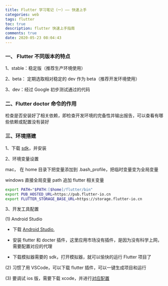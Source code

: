 ```yaml
---
title: Flutter 学习笔记（一）—— 快速上手
categories: web
tags: flutter
toc: true
description: flutter 快速上手指南
comments: true
date: 2020-05-23 08:04:43
---
```

### 一、 Flutter 不同版本的特点

1、stable：稳定版（推荐生产环境使用）

2、beta： 定期选取相对稳定的 dev 作为 beta（推荐开发环境使用）

3、dev：经过 Google 初步测试通过的代码

### 二、Flutter doctor 命令的作用

检查是否安装好了相关依赖，即检查开发环境的完备性并输出报告，可以查看有哪些依赖或配置没有装好

### 三、环境搭建

1、下载 [sdk](https://flutter.dev/docs/get-started/install/macos)，并安装

2、环境变量设置

mac， 在 home 目录下把变量添加到 .bash_profile，把临时变量变为全局变量

windows 直接全局变量 path 追加 flutter 相关变量

```bash
export PATH="$PATH:[$home]/flutter/bin"
export PUB_HOSTED_URL=https://pub.flutter-io.cn
export FLUTTER_STORAGE_BASE_URL=https://storage.flutter-io.cn
```

3、开发工具配置

(1) Android Studio 

- 下载 [Android Studio](https://developer.android.com/studio),
  
- 安装 flutter 和 docter 插件，这里应用市场没有插件，是因为没有科学上网，需要配置对应的代理

- 下载模拟器需要的 sdk，打开模拟器，就可以愉快的运行 Flutter 项目了


(2)  习惯了用 VSCode，可以下载 flutter 插件，可以一键生成项目和运行

(3) 要调试 ios 版，需要下载 xcode，并进行[对应配置](https://flutterchina.club/setup-macos/)
